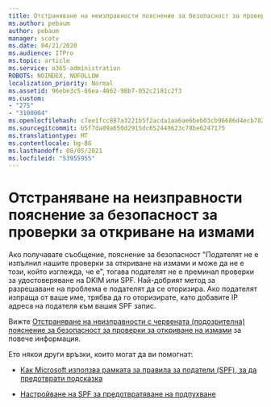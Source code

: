 ```yaml
---
title: Отстраняване на неизправности пояснение за безопасност за проверки за откриване на измами
ms.author: pebaum
author: pebaum
manager: scotv
ms.date: 04/21/2020
ms.audience: ITPro
ms.topic: article
ms.service: o365-administration
ROBOTS: NOINDEX, NOFOLLOW
localization_priority: Normal
ms.assetid: 96ebe3c5-66ea-4662-98b7-052c2181c2f3
ms.custom:
- "275"
- "3100004"
ms.openlocfilehash: c7ee1fcc887a3221b5f2acda1aa6ae6beb03cb96686d4ecb7828a02f8ff48302
ms.sourcegitcommit: b5f7da89a650d2915dc652449623c78be6247175
ms.translationtype: MT
ms.contentlocale: bg-BG
ms.lasthandoff: 08/05/2021
ms.locfileid: "53955955"
---
```

# <a name="troubleshooting-the-safety-tip-for-fraud-detection-checks"></a>Отстраняване на неизправности пояснение за безопасност за проверки за откриване на измами

Ако получавате съобщение, пояснение за безопасност "Подателят не е изпълнил нашите проверки за откриване на измами и може да не е този, който изглежда, че е", тогава подателят не е преминал проверки за удостоверяване на DKIM или SPF. Най-добрият метод за разрешаване на проблема е подателят да се оторизира. Ако подателят изпраща от ваше име, трябва да го оторизирате, като добавите IP адреса на подателя към вашия SPF запис.
  
Вижте [Отстраняване на неизправности с червената (подозрителна) пояснение за безопасност за проверки за откриване на измами](https://blogs.msdn.microsoft.com/tzink/2016/11/02/troubleshooting-the-red-suspicious-safety-tip-for-fraud-detection-checks/) за повече информация.
  
Ето някои други връзки, които могат да ви помогнат:
  
- [Как Microsoft използва рамката за правила за податели (SPF), за да предотврати подсказка](https://docs.microsoft.com/microsoft-365/security/office-365-security/how-office-365-uses-spf-to-prevent-spoofing)

- [Настройване на SPF за предотвратяване на подпухване](https://docs.microsoft.com/microsoft-365/security/office-365-security/set-up-spf-in-office-365-to-help-prevent-spoofing)
